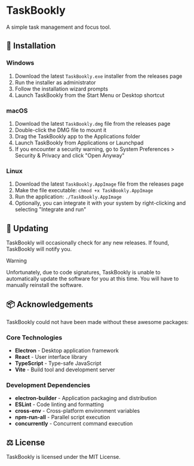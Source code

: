 # TaskBookly

A simple task management and focus tool.

## 🔧 Installation

### Windows

1. Download the latest `TaskBookly.exe` installer from the releases page
2. Run the installer as administrator
3. Follow the installation wizard prompts
4. Launch TaskBookly from the Start Menu or Desktop shortcut

### macOS

1. Download the latest `TaskBookly.dmg` file from the releases page
2. Double-click the DMG file to mount it
3. Drag the TaskBookly app to the Applications folder
4. Launch TaskBookly from Applications or Launchpad
5. If you encounter a security warning, go to System Preferences > Security & Privacy and click "Open Anyway"

### Linux

1. Download the latest `TaskBookly.AppImage` file from the releases page
2. Make the file executable: `chmod +x TaskBookly.AppImage`
3. Run the application: `./TaskBookly.AppImage`
4. Optionally, you can integrate it with your system by right-clicking and selecting "Integrate and run"

## 🔄 Updating

TaskBookly will occasionally check for any new releases. If found, TaskBookly will notify you.

> [!WARNING]
> Unfortunately, due to code signatures, TaskBookly is unable to automatically update the software for you at this time. You will have to manually reinstall the software.

## 📦 Acknowledgements
TaskBookly could not have been made without these awesome packages:

### Core Technologies

-   **Electron** - Desktop application framework
-   **React** - User interface library
-   **TypeScript** - Type-safe JavaScript
-   **Vite** - Build tool and development server

### Development Dependencies

-   **electron-builder** - Application packaging and distribution
-   **ESLint** - Code linting and formatting
-   **cross-env** - Cross-platform environment variables
-   **npm-run-all** - Parallel script execution
-   **concurrently** - Concurrent command execution

## ⚖️ License

TaskBookly is licensed under the MIT License.
